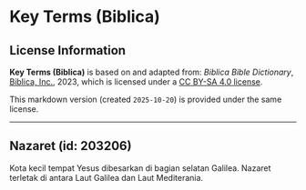 # Key Terms (Biblica)

## License Information

**Key Terms (Biblica)** is based on and adapted from: _Biblica Bible Dictionary_, [Biblica, Inc.](https://www.biblica.com/), 2023, which is licensed under a [CC BY-SA 4.0 license](https://creativecommons.org/licenses/by-sa/4.0/legalcode.en).

This markdown version (created `2025-10-20`) is provided under the same license.



--------------------------------

## Nazaret (id: 203206)

Kota kecil tempat Yesus dibesarkan di bagian selatan Galilea. Nazaret terletak di antara Laut Galilea dan Laut Mediterania.


